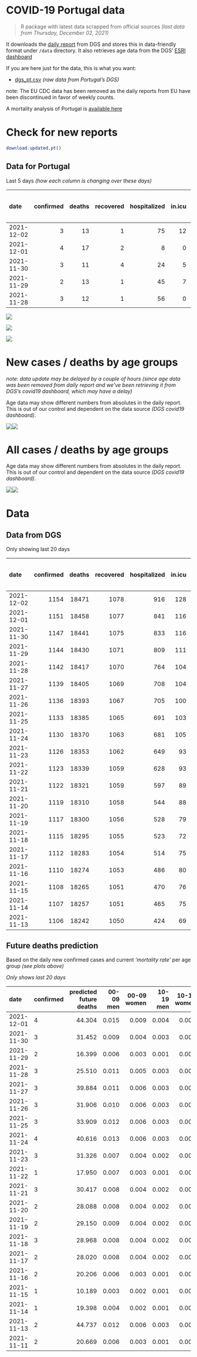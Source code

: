 COVID-19 Portugal data
================

> R package with latest data scrapped from official sources *(last data
> from Thursday, December 02, 2021)*

It downloads the [daily
report](https://covid19.min-saude.pt/relatorio-de-situacao/) from DGS
and stores this in data-friendly format under `/data` directory. It also
retrieves age data from the DGS’ [ESRI
dashboard](https://covid19.min-saude.pt/ponto-de-situacao-atual-em-portugal/)

If you are here just for the data, this is what you want:

-   [dgs\_pt.csv](raw/master/data/dgs_pt.csv) *(raw data from Portugal’s
    DGS)*

note: The EU CDC data has been removed as the daily reports from EU have
been discontinued in favor of weekly counts.

A mortality analysis of Portugal is [available
here](https://averissimo.github.io/covid19-analysis/mortality.html)

# Check for new reports

``` r
download.updated.pt()
```

## Data for Portugal

Last 5 days *(how each column is changing over these days)*

| date       | confirmed | deaths | recovered | hospitalized | in.icu | first vaccine | second vaccine | confirmed m 00-09 | confirmed w 00-09 | confirmed m 10-19 | confirmed w 10-19 | confirmed m 20-29 | confirmed w 20-29 | confirmed m 30-39 | confirmed w 30-39 | confirmed m 40-49 | confirmed w 40-49 | confirmed m 50-59 | confirmed w 50-59 | confirmed m 60-69 | confirmed w 60-69 | confirmed m 70-79 | confirmed w 70-79 | confirmed m 80+ | confirmed w 80+ | death m 00-09 | death w 00-09 | death m 10-19 | death w 10-19 | death m 20-29 | death w 20-29 | death m 30-39 | death w 30-39 | death m 40-49 | death w 40-49 | death m 50-59 | death w 50-59 | death m 60-69 | death w 60-69 | death m 70-79 | death w 70-79 | death m 80+ | death w 80+ |
|:-----------|----------:|-------:|----------:|-------------:|-------:|--------------:|---------------:|------------------:|------------------:|------------------:|------------------:|------------------:|------------------:|------------------:|------------------:|------------------:|------------------:|------------------:|------------------:|------------------:|------------------:|------------------:|------------------:|----------------:|----------------:|--------------:|--------------:|--------------:|--------------:|--------------:|--------------:|--------------:|--------------:|--------------:|--------------:|--------------:|--------------:|--------------:|--------------:|--------------:|--------------:|------------:|------------:|
| 2021-12-02 |         3 |     13 |         1 |           75 |     12 |            NA |             NA |                NA |                NA |                NA |                NA |                NA |                NA |                NA |                NA |                NA |                NA |                NA |                NA |                NA |                NA |                NA |                NA |              NA |              NA |            NA |            NA |            NA |            NA |            NA |            NA |            NA |            NA |            NA |            NA |            NA |            NA |            NA |            NA |            NA |            NA |          NA |          NA |
| 2021-12-01 |         4 |     17 |         2 |            8 |      0 |            NA |             NA |               300 |               323 |               274 |               207 |               342 |               243 |               332 |               367 |               384 |               401 |               293 |               327 |               244 |               239 |               125 |               153 |              44 |              69 |             0 |             0 |             0 |             0 |             0 |             0 |             0 |             0 |             0 |             0 |             1 |             0 |             0 |             1 |             5 |             2 |           5 |           3 |
| 2021-11-30 |         3 |     11 |         4 |           24 |      5 |            NA |             NA |               175 |               155 |               158 |               134 |               237 |               148 |               208 |               206 |               220 |               256 |               185 |               224 |               142 |               152 |               108 |               112 |              29 |              49 |             0 |             0 |             0 |             0 |             0 |             0 |             0 |             0 |             0 |             0 |             1 |             0 |             1 |             0 |             2 |             2 |           2 |           3 |
| 2021-11-29 |         2 |     13 |         1 |           45 |      7 |            NA |             NA |               122 |               107 |                83 |                73 |               107 |                82 |               142 |               137 |               133 |               142 |                86 |               116 |                80 |                81 |                52 |                46 |              17 |              28 |             0 |             0 |             0 |             0 |             0 |             0 |             0 |             0 |             0 |             0 |             1 |             0 |             1 |             1 |             1 |             1 |           6 |           2 |
| 2021-11-28 |         3 |     12 |         1 |           56 |      0 |            NA |             NA |               223 |               202 |               191 |               143 |               257 |               156 |               189 |               200 |               223 |               255 |               159 |               187 |               131 |               167 |                77 |                68 |              26 |              42 |             0 |             0 |             0 |             0 |             0 |             0 |             0 |             0 |             0 |             0 |             0 |             1 |             2 |             0 |             1 |             2 |           3 |           3 |

![](README_files/figure-gfm/totals-1.svg)<!-- -->

![](README_files/figure-gfm/differential-1.svg)<!-- -->

![](README_files/figure-gfm/differential_7days-1.svg)<!-- -->

# New cases / deaths by age groups

*note: data update may be delayed by a couple of hours (since age data
was been removed from daily report and we’ve been retrieving it from
DGS’s covid19 dashboard, which may have a delay)*

Age data may show different numbers from absolutes in the daily report.
This is out of our control and dependent on the data source *(DGS
covid19 dashboard)*.

![](README_files/figure-gfm/new_cases_deaths-1.svg)<!-- -->![](README_files/figure-gfm/new_cases_deaths-2.svg)<!-- -->

# All cases / deaths by age groups

Age data may show different numbers from absolutes in the daily report.
This is out of our control and dependent on the data source *(DGS
covid19 dashboard)*.

![](README_files/figure-gfm/total_cases_deaths-1.svg)<!-- -->![](README_files/figure-gfm/total_cases_deaths-2.svg)<!-- -->

# Data

## Data from DGS

Only showing last 20 days

| date       | confirmed | deaths | recovered | hospitalized | in.icu | confirmed m 00-09 | confirmed w 00-09 | confirmed m 10-19 | confirmed w 10-19 | confirmed m 20-29 | confirmed w 20-29 | confirmed m 30-39 | confirmed w 30-39 | confirmed m 40-49 | confirmed w 40-49 | confirmed m 50-59 | confirmed w 50-59 | confirmed m 60-69 | confirmed w 60-69 | confirmed m 70-79 | confirmed w 70-79 | confirmed m 80+ | confirmed w 80+ | death m 00-09 | death w 00-09 | death m 10-19 | death w 10-19 | death m 20-29 | death w 20-29 | death m 30-39 | death w 30-39 | death m 40-49 | death w 40-49 | death m 50-59 | death w 50-59 | death m 60-69 | death w 60-69 | death m 70-79 | death w 70-79 | death m 80+ | death w 80+ | first vaccine | second vaccine |
|:-----------|----------:|-------:|----------:|-------------:|-------:|------------------:|------------------:|------------------:|------------------:|------------------:|------------------:|------------------:|------------------:|------------------:|------------------:|------------------:|------------------:|------------------:|------------------:|------------------:|------------------:|----------------:|----------------:|--------------:|--------------:|--------------:|--------------:|--------------:|--------------:|--------------:|--------------:|--------------:|--------------:|--------------:|--------------:|--------------:|--------------:|--------------:|--------------:|------------:|------------:|--------------:|---------------:|
| 2021-12-02 |      1154 |  18471 |      1078 |          916 |    128 |                NA |                NA |                NA |                NA |                NA |                NA |                NA |                NA |                NA |                NA |                NA |                NA |                NA |                NA |                NA |                NA |              NA |              NA |            NA |            NA |            NA |            NA |            NA |            NA |            NA |            NA |            NA |            NA |            NA |            NA |            NA |            NA |            NA |            NA |          NA |          NA |            NA |             NA |
| 2021-12-01 |      1151 |  18458 |      1077 |          841 |    116 |             38844 |             37487 |             61752 |             61248 |             91825 |             93860 |             79848 |             89160 |             82986 |            101589 |             69464 |             86859 |             51094 |             56223 |             32654 |             36674 |           26734 |           52818 |             2 |             1 |             1 |             1 |             8 |             5 |            27 |            20 |           114 |            72 |           374 |           159 |          1162 |           521 |          2465 |          1502 |        5517 |        6507 |            NA |             NA |
| 2021-11-30 |      1147 |  18441 |      1075 |          833 |    116 |             38544 |             37164 |             61478 |             61041 |             91483 |             93617 |             79516 |             88793 |             82602 |            101188 |             69171 |             86532 |             50850 |             55984 |             32529 |             36521 |           26690 |           52749 |             2 |             1 |             1 |             1 |             8 |             5 |            27 |            20 |           114 |            72 |           373 |           159 |          1162 |           520 |          2460 |          1500 |        5512 |        6504 |            NA |             NA |
| 2021-11-29 |      1144 |  18430 |      1071 |          809 |    111 |             38369 |             37009 |             61320 |             60907 |             91246 |             93469 |             79308 |             88587 |             82382 |            100932 |             68986 |             86308 |             50708 |             55832 |             32421 |             36409 |           26661 |           52700 |             2 |             1 |             1 |             1 |             8 |             5 |            27 |            20 |           114 |            72 |           372 |           159 |          1161 |           520 |          2458 |          1498 |        5510 |        6501 |            NA |             NA |
| 2021-11-28 |      1142 |  18417 |      1070 |          764 |    104 |             38247 |             36902 |             61237 |             60834 |             91139 |             93387 |             79166 |             88450 |             82249 |            100790 |             68900 |             86192 |             50628 |             55751 |             32369 |             36363 |           26644 |           52672 |             2 |             1 |             1 |             1 |             8 |             5 |            27 |            20 |           114 |            72 |           371 |           159 |          1160 |           519 |          2457 |          1497 |        5504 |        6499 |            NA |             NA |
| 2021-11-27 |      1139 |  18405 |      1069 |          708 |    104 |             38024 |             36700 |             61046 |             60691 |             90882 |             93231 |             78977 |             88250 |             82026 |            100535 |             68741 |             86005 |             50497 |             55584 |             32292 |             36295 |           26618 |           52630 |             2 |             1 |             1 |             1 |             8 |             5 |            27 |            20 |           114 |            72 |           371 |           158 |          1158 |           519 |          2456 |          1495 |        5501 |        6496 |            NA |             NA |
| 2021-11-26 |      1136 |  18393 |      1067 |          705 |    100 |             37805 |             36465 |             60862 |             60541 |             90604 |             93044 |             78735 |             88016 |             81768 |            100296 |             68548 |             85778 |             50335 |             55387 |             32189 |             36160 |           26567 |           52562 |             2 |             1 |             1 |             1 |             8 |             5 |            27 |            20 |           113 |            72 |           371 |           158 |          1157 |           519 |          2453 |          1494 |        5499 |        6492 |            NA |             NA |
| 2021-11-25 |      1133 |  18385 |      1065 |          691 |    103 |             37612 |             36240 |             60664 |             60393 |             90341 |             92864 |             78520 |             87797 |             81514 |            100023 |             68359 |             85576 |             50174 |             55199 |             32094 |             36048 |           26538 |           52508 |             2 |             1 |             1 |             1 |             8 |             5 |            27 |            20 |           113 |            72 |           371 |           158 |          1157 |           519 |          2451 |          1494 |        5495 |        6490 |            NA |             NA |
| 2021-11-24 |      1130 |  18370 |      1063 |          681 |    105 |             37372 |             36023 |             60503 |             60231 |             90081 |             92711 |             78318 |             87596 |             81300 |             99750 |             68189 |             85374 |             49990 |             55015 |             31993 |             35911 |           26508 |           52454 |             2 |             1 |             1 |             1 |             8 |             5 |            27 |            20 |           113 |            72 |           371 |           158 |          1157 |           519 |          2447 |          1490 |        5491 |        6487 |            NA |             NA |
| 2021-11-23 |      1126 |  18353 |      1062 |          649 |     93 |             37127 |             35783 |             60301 |             60037 |             89793 |             92509 |             78082 |             87344 |             81013 |             99392 |             67958 |             85097 |             49803 |             54800 |             31882 |             35774 |           26466 |           52380 |             2 |             1 |             1 |             1 |             8 |             5 |            27 |            20 |           113 |            72 |           371 |           158 |          1154 |           519 |          2445 |          1488 |        5488 |        6480 |            NA |             NA |
| 2021-11-22 |      1123 |  18339 |      1059 |          628 |     93 |             36996 |             35628 |             60183 |             59929 |             89602 |             92386 |             77913 |             87165 |             80812 |             99145 |             67779 |             84898 |             49667 |             54666 |             31783 |             35672 |           26429 |           52333 |             2 |             1 |             1 |             1 |             8 |             5 |            27 |            20 |           113 |            72 |           370 |           158 |          1153 |           518 |          2442 |          1484 |        5486 |        6478 |            NA |             NA |
| 2021-11-21 |      1122 |  18321 |      1059 |          597 |     89 |             36865 |             35518 |             60097 |             59843 |             89502 |             92309 |             77831 |             87079 |             80693 |             99014 |             67688 |             84804 |             49607 |             54595 |             31735 |             35633 |           26404 |           52296 |             2 |             1 |             1 |             1 |             8 |             5 |            27 |            20 |           112 |            72 |           367 |           158 |          1153 |           517 |          2441 |          1483 |        5482 |        6471 |            NA |             NA |
| 2021-11-20 |      1119 |  18310 |      1058 |          544 |     88 |             36707 |             35359 |             59953 |             59737 |             89338 |             92169 |             77664 |             86926 |             80488 |             98810 |             67534 |             84652 |             49466 |             54429 |             31644 |             35517 |           26375 |           52244 |             2 |             1 |             1 |             1 |             8 |             5 |            27 |            20 |           112 |            72 |           366 |           158 |          1151 |           517 |          2441 |          1482 |        5479 |        6467 |            NA |             NA |
| 2021-11-19 |      1117 |  18300 |      1056 |          528 |     79 |             36554 |             35226 |             59803 |             59638 |             89148 |             92032 |             77505 |             86784 |             80307 |             98603 |             67417 |             84504 |             49375 |             54276 |             31544 |             35420 |           26343 |           52203 |             2 |             1 |             1 |             1 |             8 |             5 |            27 |            20 |           112 |            72 |           366 |           158 |          1151 |           516 |          2439 |          1481 |        5476 |        6464 |            NA |             NA |
| 2021-11-18 |      1115 |  18295 |      1055 |          523 |     72 |             36385 |             35069 |             59691 |             59549 |             88968 |             91862 |             77341 |             86629 |             80120 |             98396 |             67277 |             84358 |             49283 |             54151 |             31452 |             35312 |           26304 |           52163 |             2 |             1 |             1 |             1 |             8 |             5 |            27 |            20 |           112 |            72 |           366 |           158 |          1151 |           516 |          2437 |          1481 |        5474 |        6463 |            NA |             NA |
| 2021-11-17 |      1112 |  18283 |      1054 |          514 |     75 |             36229 |             34901 |             59575 |             59444 |             88791 |             91748 |             77189 |             86444 |             79961 |             98182 |             67139 |             84186 |             49159 |             54019 |             31351 |             35195 |           26276 |           52121 |             2 |             1 |             1 |             1 |             8 |             5 |            27 |            20 |           112 |            72 |           366 |           158 |          1150 |           516 |          2437 |          1478 |        5471 |        6458 |            NA |             NA |
| 2021-11-16 |      1110 |  18274 |      1053 |          486 |     80 |             36070 |             34759 |             59427 |             59354 |             88583 |             91596 |             77005 |             86255 |             79767 |             97977 |             66977 |             83993 |             49052 |             53885 |             31264 |             35103 |           26246 |           52072 |             2 |             1 |             1 |             1 |             8 |             5 |            27 |            20 |           112 |            72 |           366 |           158 |          1149 |           516 |          2435 |          1476 |        5471 |        6454 |            NA |             NA |
| 2021-11-15 |      1108 |  18265 |      1051 |          470 |     76 |             35962 |             34648 |             59336 |             59291 |             88455 |             91497 |             76882 |             86135 |             79640 |             97830 |             66886 |             83888 |             48982 |             53775 |             31198 |             35026 |           26222 |           52044 |             2 |             1 |             1 |             1 |             8 |             5 |            27 |            20 |           112 |            72 |           366 |           158 |          1149 |           514 |          2434 |          1476 |        5470 |        6449 |            NA |             NA |
| 2021-11-14 |      1107 |  18257 |      1051 |          465 |     75 |             35900 |             34589 |             59287 |             59258 |             88369 |             91436 |             76802 |             86079 |             79559 |             97745 |             66831 |             83811 |             48937 |             53720 |             31163 |             34994 |           26209 |           52033 |             2 |             1 |             1 |             1 |             8 |             5 |            27 |            20 |           112 |            72 |           366 |           158 |          1149 |           514 |          2432 |          1476 |        5468 |        6445 |            NA |             NA |
| 2021-11-13 |      1106 |  18242 |      1050 |          424 |     69 |             35815 |             34497 |             59211 |             59184 |             88247 |             91358 |             76710 |             85953 |             79445 |             97634 |             66732 |             83714 |             48859 |             53650 |             31113 |             34944 |           26188 |           51986 |             2 |             1 |             1 |             1 |             8 |             5 |            27 |            20 |           112 |            72 |           366 |           158 |          1146 |           513 |          2431 |          1474 |        5462 |        6443 |            NA |             NA |

## Future deaths prediction

Based on the daily new confirmed cases and current *‘mortality rate’*
per age group *(see plots above)*

*Only shows last 20 days*

| date       | confirmed | predicted future deaths | 00-09 men | 00-09 women | 10-19 men | 10-19 women | 20-29 men | 20-29 women | 30-39 men | 30-39 women | 40-49 men | 40-49 women | 50-59 men | 50-59 women | 60-69 men | 60-69 women | 70-79 men | 70-79 women | 80+ men | 80+ women |
|:-----------|:----------|------------------------:|----------:|------------:|----------:|------------:|----------:|------------:|----------:|------------:|----------:|------------:|----------:|------------:|----------:|------------:|----------:|------------:|--------:|----------:|
| 2021-12-01 | 4         |                  44.304 |     0.015 |       0.009 |     0.004 |       0.003 |     0.030 |       0.013 |     0.112 |       0.082 |     0.528 |       0.284 |     1.578 |       0.599 |     5.549 |       2.215 |     9.436 |       6.266 |   9.080 |     8.501 |
| 2021-11-30 | 3         |                  31.452 |     0.009 |       0.004 |     0.003 |       0.002 |     0.021 |       0.008 |     0.070 |       0.046 |     0.302 |       0.181 |     0.996 |       0.410 |     3.229 |       1.409 |     8.153 |       4.587 |   5.985 |     6.037 |
| 2021-11-29 | 2         |                  16.399 |     0.006 |       0.003 |     0.001 |       0.001 |     0.009 |       0.004 |     0.048 |       0.031 |     0.183 |       0.101 |     0.463 |       0.212 |     1.819 |       0.751 |     3.925 |       1.884 |   3.508 |     3.450 |
| 2021-11-28 | 3         |                  25.510 |     0.011 |       0.005 |     0.003 |       0.002 |     0.022 |       0.008 |     0.064 |       0.045 |     0.306 |       0.181 |     0.856 |       0.342 |     2.979 |       1.548 |     5.813 |       2.785 |   5.366 |     5.174 |
| 2021-11-27 | 3         |                  39.884 |     0.011 |       0.006 |     0.003 |       0.002 |     0.024 |       0.010 |     0.082 |       0.052 |     0.354 |       0.169 |     1.039 |       0.416 |     3.684 |       1.826 |     7.775 |       5.529 |  10.525 |     8.377 |
| 2021-11-26 | 3         |                  31.906 |     0.010 |       0.006 |     0.003 |       0.002 |     0.023 |       0.010 |     0.073 |       0.049 |     0.349 |       0.193 |     1.018 |       0.370 |     3.662 |       1.742 |     7.171 |       4.587 |   5.985 |     6.653 |
| 2021-11-25 | 3         |                  33.909 |     0.012 |       0.006 |     0.003 |       0.003 |     0.023 |       0.008 |     0.068 |       0.045 |     0.294 |       0.193 |     0.915 |       0.370 |     4.185 |       1.705 |     7.624 |       5.611 |   6.191 |     6.653 |
| 2021-11-24 | 4         |                  40.616 |     0.013 |       0.006 |     0.003 |       0.003 |     0.025 |       0.011 |     0.080 |       0.057 |     0.394 |       0.254 |     1.244 |       0.507 |     4.253 |       1.992 |     8.379 |       5.611 |   8.667 |     9.117 |
| 2021-11-23 | 3         |                  31.326 |     0.007 |       0.004 |     0.002 |       0.002 |     0.017 |       0.007 |     0.057 |       0.040 |     0.276 |       0.175 |     0.964 |       0.364 |     3.093 |       1.242 |     7.473 |       4.177 |   7.636 |     5.790 |
| 2021-11-22 | 1         |                  17.950 |     0.007 |       0.003 |     0.001 |       0.001 |     0.009 |       0.004 |     0.028 |       0.019 |     0.163 |       0.093 |     0.490 |       0.172 |     1.365 |       0.658 |     3.623 |       1.597 |   5.159 |     4.558 |
| 2021-11-21 | 3         |                  30.417 |     0.008 |       0.004 |     0.002 |       0.002 |     0.014 |       0.007 |     0.056 |       0.034 |     0.282 |       0.145 |     0.829 |       0.278 |     3.207 |       1.538 |     6.869 |       4.751 |   5.985 |     6.406 |
| 2021-11-20 | 2         |                  28.088 |     0.008 |       0.004 |     0.002 |       0.002 |     0.017 |       0.007 |     0.054 |       0.032 |     0.249 |       0.147 |     0.630 |       0.271 |     2.070 |       1.418 |     7.549 |       3.973 |   6.604 |     5.051 |
| 2021-11-19 | 2         |                  29.150 |     0.009 |       0.004 |     0.002 |       0.001 |     0.016 |       0.009 |     0.055 |       0.035 |     0.257 |       0.147 |     0.754 |       0.267 |     2.092 |       1.158 |     6.945 |       4.423 |   8.048 |     4.928 |
| 2021-11-18 | 3         |                  28.968 |     0.008 |       0.004 |     0.002 |       0.002 |     0.015 |       0.006 |     0.051 |       0.041 |     0.218 |       0.152 |     0.743 |       0.315 |     2.820 |       1.223 |     7.624 |       4.792 |   5.778 |     5.174 |
| 2021-11-17 | 2         |                  28.020 |     0.008 |       0.004 |     0.002 |       0.001 |     0.018 |       0.008 |     0.062 |       0.042 |     0.267 |       0.145 |     0.872 |       0.353 |     2.433 |       1.242 |     6.567 |       3.768 |   6.191 |     6.037 |
| 2021-11-16 | 2         |                  20.206 |     0.006 |       0.003 |     0.001 |       0.001 |     0.011 |       0.005 |     0.042 |       0.027 |     0.174 |       0.104 |     0.490 |       0.192 |     1.592 |       1.019 |     4.982 |       3.154 |   4.953 |     3.450 |
| 2021-11-15 | 1         |                  10.189 |     0.003 |       0.002 |     0.001 |       0.001 |     0.007 |       0.003 |     0.027 |       0.013 |     0.111 |       0.060 |     0.296 |       0.141 |     1.023 |       0.510 |     2.642 |       1.311 |   2.683 |     1.355 |
| 2021-11-14 | 1         |                  19.398 |     0.004 |       0.002 |     0.001 |       0.001 |     0.011 |       0.004 |     0.031 |       0.028 |     0.157 |       0.079 |     0.533 |       0.178 |     1.774 |       0.649 |     3.774 |       2.048 |   4.334 |     5.790 |
| 2021-11-13 | 2         |                  44.737 |     0.012 |       0.006 |     0.003 |       0.003 |     0.026 |       0.011 |     0.077 |       0.052 |     0.339 |       0.209 |     1.233 |       0.430 |     3.752 |       1.937 |    10.040 |       5.078 |  10.318 |    11.211 |
| 2021-11-11 | 2         |                  20.669 |     0.006 |       0.003 |     0.001 |       0.001 |     0.010 |       0.005 |     0.030 |       0.025 |     0.147 |       0.086 |     0.409 |       0.163 |     1.319 |       0.815 |     4.605 |       2.212 |   6.397 |     4.435 |
